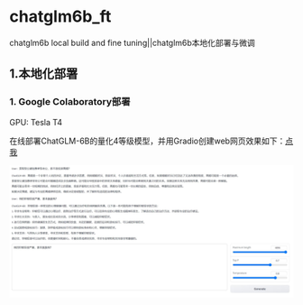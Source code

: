 # chatglm6b_ft

chatglm6b local build and fine tuning||chatglm6b本地化部署与微调

## 1.本地化部署

### 1. Google Colaboratory部署

GPU: Tesla T4

在线部署ChatGLM-6B的量化4等级模型，并用Gradio创建web网页效果如下：[点我](https://colab.research.google.com/github/MarkSchmidty/ChatGLM-6B-Int4-Web-Demo/blob/main/ChatGLM-6B_int4_Web_Demo.ipynb)

![chatglm6b_colab_demo](/photo/chatglm6b_colab_demo.JPG)
